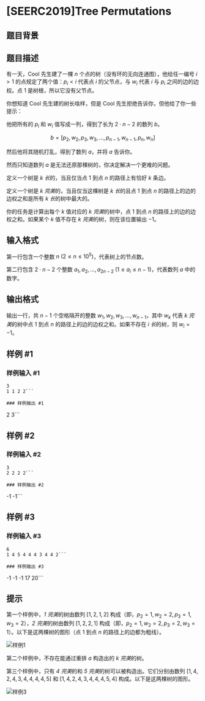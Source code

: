 # [SEERC2019]Tree Permutations

## 题目背景



## 题目描述

有一天，Cool 先生建了一棵 $n$ 个点的树（没有环的无向连通图），他给任一编号 $i > 1$ 的点规定了两个值：$p_i < i$ 代表点 $i$ 的父节点，与 $w_i$ 代表 $i$ 与 $p_i$ 之间的边的边权。点 $1$ 是树根，所以它没有父节点。

你想知道 Cool 先生建的树长啥样，但是 Cool 先生拒绝告诉你，但他给了你一些提示：

他把所有的 $p_i$ 和 $w_i$ 值写成一列，得到了长为 $2 \cdot n - 2$ 的数列 $b$。

$$ b=[p_2, w_2, p_3, w_3, \dots, p_{n-1}, w_{n-1}, p_n, w_n] $$

然后他将其随机打乱，得到了数列 $a$，并将 $a$ 告诉你。

然而只知道数列 $a$ 是无法还原那棵树的，你决定解决一个更难的问题。

定义一个树是 *$k$ 长*的，当且仅当点 $1$ 到点 $n$ 的路径上有恰好 $k$ 条边。

定义一个树是 *$k$ 完美*的，当且仅当这棵树是 *$k$ 长*的且点 $1$ 到点 $n$ 的路径上的边的边权之和是所有 *$k$ 长*的树中最大的。

你的任务是计算出每个 $k$ 值对应的 *$k$ 完美*的树中，点 $1$ 到点 $n$ 的路径上的边的边权之和。如果某个 $k$ 值不存在 *$k$ 完美*的树，则在该位置输出 $-1$。

## 输入格式

第一行包含一个整数 $n \ (2 \leq n \leq 10^5)$，代表树上的节点数。

第二行包含 $2 \cdot n -2$ 个整数 $a_1, a_2, \dots, a_{2n-2} \ (1 \leq a_i \leq n-1)$，代表数列 $a$ 中的数字。

## 输出格式

输出一行，共 $n-1$ 个空格隔开的整数 $w_1, w_2, w_3, \dots, w_{n-1}$，其中 $w_k$ 代表 *$k$ 完美*的树中点 $1$ 到点 $n$ 的路径上的边的边权之和。如果不存在 *$i$ 长*的树，则 $w_i=-1$。

## 样例 #1

### 样例输入 #1
```
3
1 1 2 2```

### 样例输出 #1

```
2 3```

## 样例 #2

### 样例输入 #2
```
3
2 2 2 2```

### 样例输出 #2

```
-1 -1```

## 样例 #3

### 样例输入 #3
```
6
1 4 5 4 4 4 3 4 4 2```

### 样例输出 #3

```
-1 -1 -1 17 20```

## 提示

第一个样例中，*$1$ 完美*的树由数列 $[1, 2, 1, 2]$ 构成（即，$p_2=1, w_2=2, p_3=1, w_3=2$），*$2$ 完美*的树由数列 $[1, 2, 2, 1]$ 构成（即，$p_2=1, w_2=2, p_3=2, w_3=1$）。以下是这两棵树的图形（点 $1$ 到点 $n$ 的路径上的边都为粗线）。

![样例1](https://cdn.luogu.com.cn/upload/image_hosting/lgpg0jne.png)

第二个样例中，不存在能通过重排 $a$ 构造出的 *$k$ 完美*的树。

第三个样例中，只有 *$4$ 完美*的和 *$5$ 完美*的树可以被构造出。它们分别由数列 $[1, 4, 2, 4, 3, 4, 4, 4, 4, 5]$ 和 $[1, 4,2, 4, 3, 4, 4, 4, 5, 4]$ 构成。以下是这两棵树的图形。

![样例3](https://cdn.luogu.com.cn/upload/image_hosting/rz04b4ro.png)
